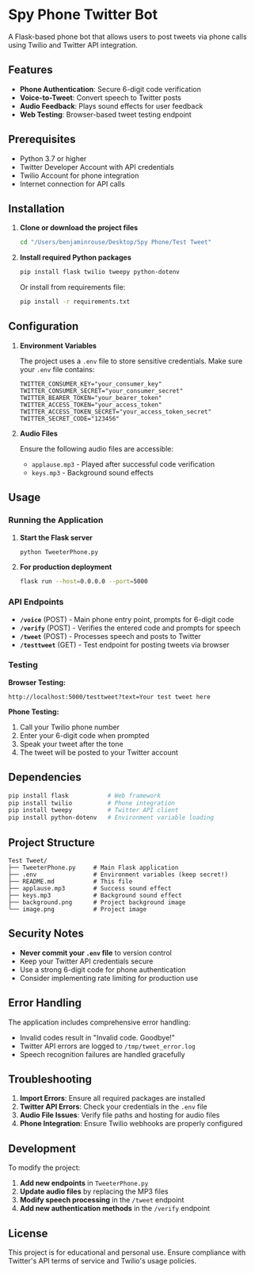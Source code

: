 # Spy Phone Twitter Bot

A Flask-based phone bot that allows users to post tweets via phone calls using Twilio and Twitter API integration.

## Features

- **Phone Authentication**: Secure 6-digit code verification
- **Voice-to-Tweet**: Convert speech to Twitter posts
- **Audio Feedback**: Plays sound effects for user feedback
- **Web Testing**: Browser-based tweet testing endpoint

## Prerequisites

- Python 3.7 or higher
- Twitter Developer Account with API credentials
- Twilio Account for phone integration
- Internet connection for API calls

## Installation

1. **Clone or download the project files**
   ```bash
   cd "/Users/benjaminrouse/Desktop/Spy Phone/Test Tweet"
   ```

2. **Install required Python packages**
   ```bash
   pip install flask twilio tweepy python-dotenv
   ```

   Or install from requirements file:
   ```bash
   pip install -r requirements.txt
   ```

## Configuration

1. **Environment Variables**
   
   The project uses a `.env` file to store sensitive credentials. Make sure your `.env` file contains:
   ```
   TWITTER_CONSUMER_KEY="your_consumer_key"
   TWITTER_CONSUMER_SECRET="your_consumer_secret"
   TWITTER_BEARER_TOKEN="your_bearer_token"
   TWITTER_ACCESS_TOKEN="your_access_token"
   TWITTER_ACCESS_TOKEN_SECRET="your_access_token_secret"
   TWITTER_SECRET_CODE="123456"
   ```

2. **Audio Files**
   
   Ensure the following audio files are accessible:
   - `applause.mp3` - Played after successful code verification
   - `keys.mp3` - Background sound effects

## Usage

### Running the Application

1. **Start the Flask server**
   ```bash
   python TweeterPhone.py
   ```

2. **For production deployment**
   ```bash
   flask run --host=0.0.0.0 --port=5000
   ```

### API Endpoints

- **`/voice`** (POST) - Main phone entry point, prompts for 6-digit code
- **`/verify`** (POST) - Verifies the entered code and prompts for speech
- **`/tweet`** (POST) - Processes speech and posts to Twitter
- **`/testtweet`** (GET) - Test endpoint for posting tweets via browser

### Testing

**Browser Testing:**
```
http://localhost:5000/testtweet?text=Your test tweet here
```

**Phone Testing:**
1. Call your Twilio phone number
2. Enter your 6-digit code when prompted
3. Speak your tweet after the tone
4. The tweet will be posted to your Twitter account

## Dependencies

```bash
pip install flask           # Web framework
pip install twilio          # Phone integration
pip install tweepy          # Twitter API client
pip install python-dotenv   # Environment variable loading
```

## Project Structure

```
Test Tweet/
├── TweeterPhone.py     # Main Flask application
├── .env                # Environment variables (keep secret!)
├── README.md           # This file
├── applause.mp3        # Success sound effect
├── keys.mp3            # Background sound effect
├── background.png      # Project background image
└── image.png           # Project image
```

## Security Notes

- **Never commit your `.env` file** to version control
- Keep your Twitter API credentials secure
- Use a strong 6-digit code for phone authentication
- Consider implementing rate limiting for production use

## Error Handling

The application includes comprehensive error handling:
- Invalid codes result in "Invalid code. Goodbye!"
- Twitter API errors are logged to `/tmp/tweet_error.log`
- Speech recognition failures are handled gracefully

## Troubleshooting

1. **Import Errors**: Ensure all required packages are installed
2. **Twitter API Errors**: Check your credentials in the `.env` file
3. **Audio File Issues**: Verify file paths and hosting for audio files
4. **Phone Integration**: Ensure Twilio webhooks are properly configured

## Development

To modify the project:

1. **Add new endpoints** in `TweeterPhone.py`
2. **Update audio files** by replacing the MP3 files
3. **Modify speech processing** in the `/tweet` endpoint
4. **Add new authentication methods** in the `/verify` endpoint

## License

This project is for educational and personal use. Ensure compliance with Twitter's API terms of service and Twilio's usage policies.
